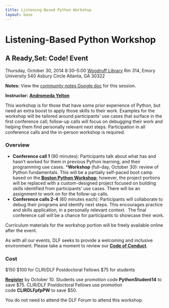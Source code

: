 ```yaml
---
title: Listening-Based Python Workshop
layout: base
---
```


Listening-Based Python Workshop
===============================

A Ready,Set: Code! Event
------------------------

Thursday, October 30, 2014
8:30–5:00
[Woodruff Library](http://web.library.emory.edu/) Rm 314, Emory University
540 Asbury Circle
Atlanta, GA 30322

**Notes:** View the [community notes Google doc](https://docs.google.com/document/d/1smXNTRiH0K2fo7gUPzZR65pAL3ogGZfD4GAUrG5Ij8M/ "Listening-Based Python Workshop - community notes") for this session.

**Instructor:** **[Andromeda Yelton](http://www.diglib.org/andromeda-yelton/)**

This workshop is for those that have some prior experience of Python, but need an extra boost to apply those skills to their work. Examples for the workshop will be tailored around participants’ use cases that surface in the first conference call; follow-up calls will focus on debugging their work and helping them find personally relevant next steps. Participation in all conference calls and the in-person workshop is required.

### Overview

* **Conference call 1** (90 minutes): Participants talk about what has and hasn’t worked for them in previous Python learning, and their programming use cases.
***Workshop** (full-day, October 30): review of Python fundamentals. This will be a partially self-paced boot camp based on the **[Boston Python Workshop](http://bostonpythonworkshop.com/)**; however, the project portions will be replaced with a custom-designed project focused on building skills identified from participants’ use cases. There will be an assignment to work on for the follow-up calls.
* **Conference calls 2-4** (60 minutes each): Participants will collaborate to debug their programs and identify next steps. This encourages practice and skills application, in a personally relevant context.  The final conference call will be a chance for participants to showcase their work.

Curriculum materials for the workshop portion will be freely available online after the event.

As with all our events, DLF seeks to provide a welcoming and inclusive environment. Please take a moment to review our **[Code of Conduct](http://www.diglib.org/about/code-of-conduct/)**.

### Cost

$150
$100 for CLIR/DLF Postdoctoral Fellows
$75 for students

[**Register**](http://www.eventbrite.com/e/2014-dlf-forum-registration-6709352855) by October 10. Students use promotion code **PythonStudent14** to save $75. CLIR/DLF Postdoctoral Fellows use promotion code **CLIRDLFpfpPW** to save $50.

You do not need to attend the DLF Forum to attend this workshop.
